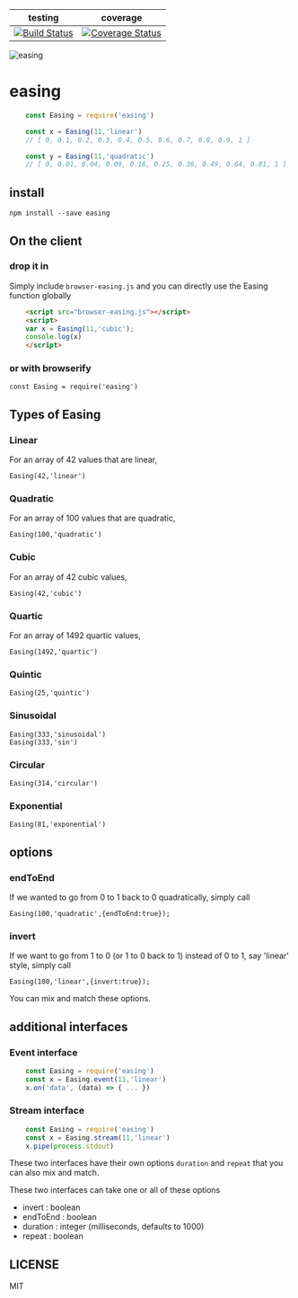 | testing | coverage |
| ------- | ---------|
| [![Build Status](https://travis-ci.org/rook2pawn/node-easing.svg?branch=master)](https://travis-ci.org/rook2pawn/node-easing) | [![Coverage Status](https://coveralls.io/repos/github/rook2pawn/node-easing/badge.svg?branch=master)](https://coveralls.io/github/rook2pawn/node-easing?branch=master) |

![easing](https://github.com/rook2pawn/node-easing/raw/master/graph.png)

# easing

```js
    const Easing = require('easing')

    const x = Easing(11,'linear')
    // [ 0, 0.1, 0.2, 0.3, 0.4, 0.5, 0.6, 0.7, 0.8, 0.9, 1 ]

    const y = Easing(11,'quadratic')
    // [ 0, 0.01, 0.04, 0.09, 0.16, 0.25, 0.36, 0.49, 0.64, 0.81, 1 ]
```

## install

    npm install --save easing

## On the client

### drop it in

Simply include `browser-easing.js` and you can directly use the Easing function globally

```html
    <script src="browser-easing.js"></script>
    <script>
    var x = Easing(11,'cubic');
    console.log(x)
    </script>
```

### or with browserify

    const Easing = require('easing')


## Types of Easing

### Linear

For an array of 42 values that are linear,

    Easing(42,'linear')

### Quadratic

For an array of 100 values that are quadratic,

    Easing(100,'quadratic')


### Cubic

For an array of 42 cubic values,

    Easing(42,'cubic')

### Quartic

For an array of 1492 quartic values,

    Easing(1492,'quartic')

### Quintic

    Easing(25,'quintic')


### Sinusoidal

    Easing(333,'sinusoidal')
    Easing(333,'sin')

### Circular

    Easing(314,'circular')


### Exponential

    Easing(81,'exponential')

## options

### endToEnd

If we wanted to go from 0 to 1 back to 0 quadratically, simply call

    Easing(100,'quadratic',{endToEnd:true});

### invert

If we want to go from 1 to 0 (or 1 to 0 back to 1) instead of 0 to 1, say 'linear' style, simply call

    Easing(100,'linear',{invert:true});

You can mix and match these options.

## additional interfaces

### Event interface

```js
    const Easing = require('easing')
    const x = Easing.event(11,'linear')
    x.on('data', (data) => { ... })
```

### Stream interface
```js
    const Easing = require('easing')
    const x = Easing.stream(11,'linear')
    x.pipe(process.stdout)
```

These two interfaces have their own options `duration` and `repeat` that you can also mix and match.

These two interfaces can take one or all of these options

* invert : boolean
* endToEnd : boolean
* duration : integer (milliseconds, defaults to 1000)
* repeat : boolean

## LICENSE

MIT
